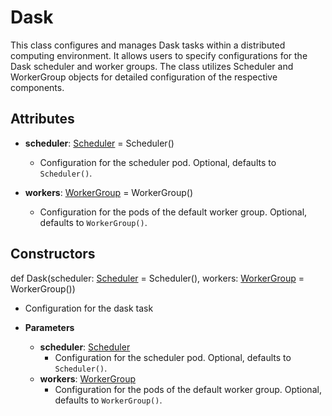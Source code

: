 # Dask

This class configures and manages Dask tasks within a distributed computing environment. It allows users to specify configurations for the Dask scheduler and worker groups. The class utilizes Scheduler and WorkerGroup objects for detailed configuration of the respective components.

## Attributes

- **scheduler**: [Scheduler](flytekitplugins_dask_task_scheduler) = Scheduler()
  - Configuration for the scheduler pod. Optional, defaults to ``Scheduler()``.

- **workers**: [WorkerGroup](flytekitplugins_dask_task_workergroup) = WorkerGroup()
  - Configuration for the pods of the default worker group. Optional, defaults to ``WorkerGroup()``.

## Constructors
def Dask(scheduler: [Scheduler](flytekitplugins_dask_task_scheduler) = Scheduler(), workers: [WorkerGroup](flytekitplugins_dask_task_workergroup) = WorkerGroup())
-  Configuration for the dask task
- **Parameters**

  - **scheduler**: [Scheduler](flytekitplugins_dask_task_scheduler)
    - Configuration for the scheduler pod. Optional, defaults to ``Scheduler()``.
  - **workers**: [WorkerGroup](flytekitplugins_dask_task_workergroup)
    - Configuration for the pods of the default worker group. Optional, defaults to ``WorkerGroup()``.




